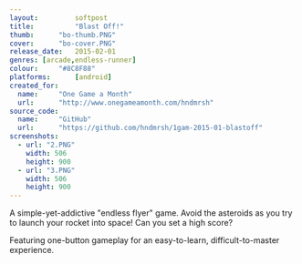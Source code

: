 ```yaml
---
layout: 		softpost
title:  		"Blast Off!"
thumb:      "bo-thumb.PNG"
cover:      "bo-cover.PNG"
release_date: 	2015-02-01
genres: [arcade,endless-runner]
colour:     "#8C8F88"
platforms:		[android]
created_for:
  name:		"One Game a Month"
  url:		"http://www.onegameamonth.com/hndmrsh"
source_code:
  name:		"GitHub"
  url:		"https://github.com/hndmrsh/1gam-2015-01-blastoff"
screenshots:
  - url: "2.PNG"
    width: 506
    height: 900
  - url: "3.PNG"
    width: 506
    height: 900
---
```

A simple-yet-addictive "endless flyer" game. Avoid the asteroids as you try to launch your rocket into space! Can you set a high score?

Featuring one-button gameplay for an easy-to-learn, difficult-to-master experience.
